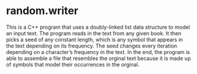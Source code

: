 # random.writer
This is a C++ program that uses a doubly-linked list data structure to model an input text.
The program reads in the text from any given book. It then picks a seed of any constant length, which is any symbol that appears 
in the text depending on its frequency. The seed changes every iteration depending on a character’s frequency in the text. In the end,
the program is able to assemble a file that resembles the orginal text because it is made up of symbols that model their occurrences
in the orginal.
